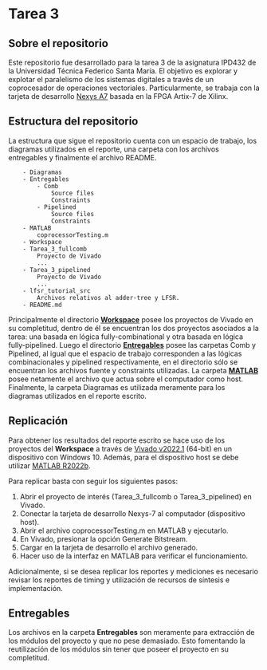 # Tarea 3

## Sobre el repositorio

Este repositorio fue desarrollado para la tarea 3 de la asignatura IPD432 de la Universidad Técnica Federico Santa María. El objetivo es explorar y explotar el paralelismo de los sistemas digitales a través de un coprocesador de operaciones vectoriales. Particularmente, se trabaja con la tarjeta de desarrollo [Nexys A7](https://digilent.com/reference/programmable-logic/nexys-a7/start) basada en la FPGA Artix-7 de Xilinx.

## Estructura del repositorio

La estructura que sigue el repositorio cuenta con un espacio de trabajo, los diagramas utilizados en el reporte, una carpeta con los archivos entregables y finalmente el archivo README.

```
    - Diagramas
    - Entregables
        - Comb
            Source files
            Constraints
        - Pipelined
            Source files
            Constraints
    - MATLAB
        coprocessorTesting.m
    - Workspace
    - Tarea_3_fullcomb
        Proyecto de Vivado
        ...
    - Tarea_3_pipelined
        Proyecto de Vivado
        ...
    - lfsr_tutorial_src
        Archivos relativos al adder-tree y LFSR.
    - README.md
```

Principalmente el directorio [**Workspace**](https://gitlab.com/ipd432/tarea3/-/tree/main/Workspace) posee los proyectos de Vivado en su completitud, dentro de él se encuentran los dos proyectos asociados a la tarea: una basada en lógica fully-combinational y otra basada en lógica fully-pipelined. Luego el directorio [**Entregables**](https://gitlab.com/ipd432/tarea3/-/tree/main/Entregables) posee las carpetas Comb y Pipelined, al igual que el espacio de trabajo corresponden a las lógicas combinacionales y pipelined respectivamente, en el directorio sólo se encuentran los archivos fuente y constraints utilizadas. La carpeta [**MATLAB**](https://gitlab.com/ipd432/tarea3/-/tree/main/MATLAB) posee netamente el archivo que actua sobre el computador como host. Finalmente, la carpeta Diagramas es utilizada meramente para los diagramas utilizados en el reporte escrito.

## Replicación

Para obtener los resultados del reporte escrito se hace uso de los proyectos del **Workspace** a través de [Vivado v2022.1](https://www.xilinx.com/support/download/index.html/content/xilinx/en/downloadNav/vivado-design-tools/2022-1.html) (64-bit) en un dispositivo con Windows 10. Además, para el dispositivo host se debe utilizar [MATLAB R2022b](https://matlab.mathworks.com/).

Para replicar basta con seguir los siguientes pasos:

1. Abrir el proyecto de interés (Tarea_3_fullcomb o Tarea_3_pipelined) en Vivado.
2. Conectar la tarjeta de desarrollo Nexys-7 al computador (dispositivo host).
3. Abrir el archivo coprocessorTesting.m en MATLAB y ejecutarlo.
4. En Vivado, presionar la opción Generate Bitstream.
5. Cargar en la tarjeta de desarrollo el archivo generado.
6. Hacer uso de la interfaz en MATLAB para verificar el funcionamiento.

Adicionalmente, si se desea replicar los reportes y mediciones es necesario revisar los reportes de timing y utilización de recursos de síntesis e implementación.

## Entregables

Los archivos en la carpeta **Entregables** son meramente para extracción de los módulos del proyecto y que no pese demasiado. Esto fomentando la reutilización de los módulos sin tener que poseer el proyecto en su completitud.